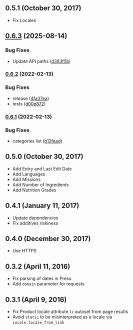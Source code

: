 ## 0.5.1 (October 30, 2017) ##

* Fix Locales

## [0.6.3](https://github.com/openfoodfacts/openfoodfacts-ruby/compare/v0.6.2...v0.6.3) (2025-08-14)


### Bug Fixes

* Update API paths ([d383f5b](https://github.com/openfoodfacts/openfoodfacts-ruby/commit/d383f5b90744d443860407a942a5a16dc270cac4))

### [0.6.2](https://github.com/openfoodfacts/openfoodfacts-ruby/compare/v0.6.1...v0.6.2) (2022-02-13)


### Bug Fixes

* release ([4fa37ea](https://github.com/openfoodfacts/openfoodfacts-ruby/commit/4fa37ea0aadd59a7300147e028a219d9df4bee45))
* tests ([d00e872](https://github.com/openfoodfacts/openfoodfacts-ruby/commit/d00e87265a5bd6aa086480e4896adf6b6d2402a2))

### [0.6.1](https://github.com/openfoodfacts/openfoodfacts-ruby/compare/v0.6.0...v0.6.1) (2022-02-13)


### Bug Fixes

* categories list ([b12fead](https://github.com/openfoodfacts/openfoodfacts-ruby/commit/b12fead730990e80bff66d262b744e96f644e752))

## 0.5.0 (October 30, 2017) ##

* Add Entry and Last Edit Date
* Add Languages
* Add Missions
* Add Number of Ingredients
* Add Nutrition Grades

## 0.4.1 (January 11, 2017) ##

* Update dependencies
* Fix additives riskiness

## 0.4.0 (December 30, 2017) ##

* Use HTTPS

## 0.3.2 (April 11, 2016) ##

* Fix parsing of dates in Press.
* Add `domain` parameter for requests

## 0.3.1 (April 9, 2016) ##

*   Fix Product locale attribute `lc` autoset from page results
*   Avoid `static` to be misinterpreted as a locale via `Locale.locale_from_link`
